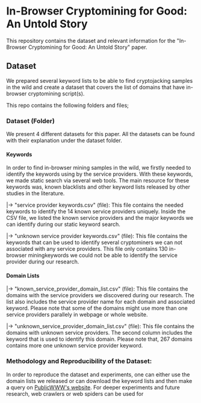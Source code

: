 # In-Browser Cryptomining for Good: An Untold Story

This repository contains the dataset and relevant information for the "In-Browser Cryptomining for Good: An Untold Story" paper.

## Dataset
We prepared several keyword lists to be able to find cryptojacking samples in the wild and create a dataset that covers the list of domains that have in-browser cryptomining script(s).



This repo contains the following folders and files;

### Dataset (Folder)
We present 4 different datasets for this paper. All the datasets can be found with their explanation under the dataset folder.

#### Keywords

In order to find in-browser mining samples in the wild, we firstly needed to identify the keywords using by the service providers. With these keywords, we made static search via several web tools. The main resource for these keywords was, known blacklists and other keyword lists released by other studies in the literature.


|-> "service provider keywords.csv" (file): This file contains the needed keywords to identify the 14 known service providers uniquely. Inside the CSV file, we listed the known service providers and the major keywords we can identify during our static keyword search.
 
|-> "unknown service provider keywords.csv" (file): This file contains the keywords that can be used to identify several cryptominers we can not associated with any service providers. This file only contains 130 in-browser miningkeywords we could not be able to identify the service provider during our research.
 
#### Domain Lists
 
 |->  "known_service_provider_domain_list.csv" (file): This file contains the domains with the service providers we discovered during our research. The list also includes the service provider name for each domain and associated keyword. Please note that some of the domains might use more than one service providers parallely in webpage or whole website.
 
 |-> "unknown_service_provider_domain_list.csv" (file): This file contains the domains with unknown service providers. The second column includes the keyword that is used to identify this domain. Please note that, 267 domains contains more one unknown service provider keyword.
 
 
 

### Methodology and Reproducibility of the Dataset:

In order to reproduce the dataset and experiments, one can either use the domain lists we released or can download the keyword lists and then make a query on [PublicWWW's website](https://publicwww.com/). For deeper experiments and future research, web crawlers or web spiders can be used for 
